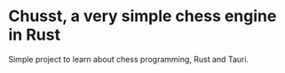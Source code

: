 # Chusst, a very simple chess engine in Rust

Simple project to learn about chess programming, Rust and Tauri.
